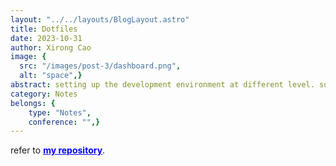 ```yaml
---
layout: "../../layouts/BlogLayout.astro"
title: Dotfiles
date: 2023-10-31
author: Xirong Cao
image: {
  src: "/images/post-3/dashboard.png",
  alt: "space",}
abstract: setting up the development environment at different level. such as macOS level setting, terminal level neovim, tmux, alacritty,etc.
category: Notes
belongs: {
    type: "Notes",
    conference: "",}
---
```



refer to <a href="https://github.com/xirongc/env" style="color: blue; font-weight: bold;">my repository</a>.
